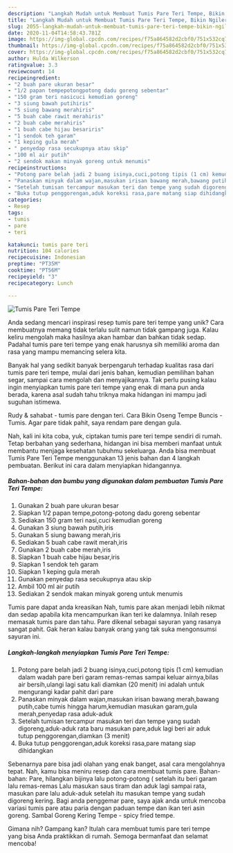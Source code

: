 ```yaml
---
description: "Langkah Mudah untuk Membuat Tumis Pare Teri Tempe, Bikin Ngiler"
title: "Langkah Mudah untuk Membuat Tumis Pare Teri Tempe, Bikin Ngiler"
slug: 2055-langkah-mudah-untuk-membuat-tumis-pare-teri-tempe-bikin-ngiler
date: 2020-11-04T14:58:43.781Z
image: https://img-global.cpcdn.com/recipes/f75a864582d2cbf0/751x532cq70/tumis-pare-teri-tempe-foto-resep-utama.jpg
thumbnail: https://img-global.cpcdn.com/recipes/f75a864582d2cbf0/751x532cq70/tumis-pare-teri-tempe-foto-resep-utama.jpg
cover: https://img-global.cpcdn.com/recipes/f75a864582d2cbf0/751x532cq70/tumis-pare-teri-tempe-foto-resep-utama.jpg
author: Hulda Wilkerson
ratingvalue: 3.3
reviewcount: 14
recipeingredient:
- "2 buah pare ukuran besar"
- "1/2 papan tempepotongpotong dadu goreng sebentar"
- "150 gram teri nasicuci kemudian goreng"
- "3 siung bawah putihiris"
- "5 siung bawang merahiris"
- "5 buah cabe rawit merahiris"
- "2 buah cabe merahiris"
- "1 buah cabe hijau besariris"
- "1 sendok teh garam"
- "1 keping gula merah"
- " penyedap rasa secukupnya atau skip"
- "100 ml air putih"
- "2 sendok makan minyak goreng untuk menumis"
recipeinstructions:
- "Potong pare belah jadi 2 buang isinya,cuci,potong tipis (1 cm) kemudian dalam wadah pare beri garam remas-remas sampai keluar airnya,bilas air bersih,ulangi lagi satu kali diamkan (20 menit) ini adalah untuk mengurangi kadar pahit dari pare"
- "Panaskan minyak dalam wajan,masukan irisan bawang merah,bawang putih,cabe tumis hingga harum,kemudian masukan garam,gula merah,penyedap rasa aduk-aduk"
- "Setelah tumisan tercampur masukan teri dan tempe yang sudah digoreng,aduk-aduk rata baru masukan pare,aduk lagi beri air aduk tutup penggorengan,diamkan (3 menit)"
- "Buka tutup penggorengan,aduk koreksi rasa,pare matang siap dihidangkan"
categories:
- Resep
tags:
- tumis
- pare
- teri

katakunci: tumis pare teri 
nutrition: 104 calories
recipecuisine: Indonesian
preptime: "PT35M"
cooktime: "PT56M"
recipeyield: "3"
recipecategory: Lunch

---
```



![Tumis Pare Teri Tempe](https://img-global.cpcdn.com/recipes/f75a864582d2cbf0/751x532cq70/tumis-pare-teri-tempe-foto-resep-utama.jpg)

Anda sedang mencari inspirasi resep tumis pare teri tempe yang unik? Cara membuatnya memang tidak terlalu sulit namun tidak gampang juga. Kalau keliru mengolah maka hasilnya akan hambar dan bahkan tidak sedap. Padahal tumis pare teri tempe yang enak harusnya sih memiliki aroma dan rasa yang mampu memancing selera kita.

Banyak hal yang sedikit banyak berpengaruh terhadap kualitas rasa dari tumis pare teri tempe, mulai dari jenis bahan, kemudian pemilihan bahan segar, sampai cara mengolah dan menyajikannya. Tak perlu pusing kalau ingin menyiapkan tumis pare teri tempe yang enak di mana pun anda berada, karena asal sudah tahu triknya maka hidangan ini mampu jadi suguhan istimewa.

Rudy &amp; sahabat - tumis pare dengan teri. Cara Bikin Oseng Tempe Buncis - Tumis. Agar pare tidak pahit, saya rendam pare dengan gula.


Nah, kali ini kita coba, yuk, ciptakan tumis pare teri tempe sendiri di rumah. Tetap berbahan yang sederhana, hidangan ini bisa memberi manfaat untuk membantu menjaga kesehatan tubuhmu sekeluarga. Anda bisa membuat Tumis Pare Teri Tempe menggunakan 13 jenis bahan dan 4 langkah pembuatan. Berikut ini cara dalam menyiapkan hidangannya.

<!--inarticleads1-->

##### Bahan-bahan dan bumbu yang digunakan dalam pembuatan Tumis Pare Teri Tempe:

1. Gunakan 2 buah pare ukuran besar
1. Siapkan 1/2 papan tempe,potong-potong dadu goreng sebentar
1. Sediakan 150 gram teri nasi,cuci kemudian goreng
1. Gunakan 3 siung bawah putih,iris
1. Gunakan 5 siung bawang merah,iris
1. Sediakan 5 buah cabe rawit merah,iris
1. Gunakan 2 buah cabe merah,iris
1. Siapkan 1 buah cabe hijau besar,iris
1. Siapkan 1 sendok teh garam
1. Siapkan 1 keping gula merah
1. Gunakan  penyedap rasa secukupnya atau skip
1. Ambil 100 ml air putih
1. Sediakan 2 sendok makan minyak goreng untuk menumis


Tumis pare dapat anda kreasikan Nah, tumis pare akan menjadi lebih nikmat dan sedap apabila kita mencampurkan ikan teri ke dalamnya. Inilah resep memasak tumis pare dan tahu. Pare dikenal sebagai sayuran yang rasanya sangat pahit. Gak heran kalau banyak orang yang tak suka mengonsumsi sayuran ini. 

<!--inarticleads2-->

##### Langkah-langkah menyiapkan Tumis Pare Teri Tempe:

1. Potong pare belah jadi 2 buang isinya,cuci,potong tipis (1 cm) kemudian dalam wadah pare beri garam remas-remas sampai keluar airnya,bilas air bersih,ulangi lagi satu kali diamkan (20 menit) ini adalah untuk mengurangi kadar pahit dari pare
1. Panaskan minyak dalam wajan,masukan irisan bawang merah,bawang putih,cabe tumis hingga harum,kemudian masukan garam,gula merah,penyedap rasa aduk-aduk
1. Setelah tumisan tercampur masukan teri dan tempe yang sudah digoreng,aduk-aduk rata baru masukan pare,aduk lagi beri air aduk tutup penggorengan,diamkan (3 menit)
1. Buka tutup penggorengan,aduk koreksi rasa,pare matang siap dihidangkan


Sebenarnya pare bisa jadi olahan yang enak banget, asal cara mengolahnya tepat. Nah, kamu bisa meniru resep dan cara membuat tumis pare. Bahan-bahan: Pare, hilangkan bijinya lalu potong-potong ( setelah itu beri garam lalu remas-remas Lalu masukan saus tiram dan aduk lagi sampai rata, masukan pare lalu aduk-aduk setelah itu masukan tempe yang sudah digoreng kering. Bagi anda penggemar pare, saya ajak anda untuk mencoba variasi tumis pare atau paria dengan paduan tempe dan ikan teri asin goreng. Sambal Goreng Kering Tempe - spicy fried tempe. 

Gimana nih? Gampang kan? Itulah cara membuat tumis pare teri tempe yang bisa Anda praktikkan di rumah. Semoga bermanfaat dan selamat mencoba!
